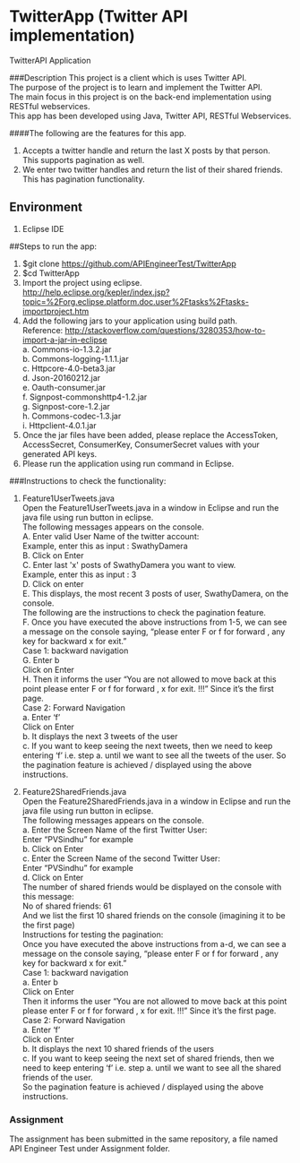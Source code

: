 # TwitterApp (Twitter API implementation)
TwitterAPI Application

###Description
This project is a client which is uses Twitter API. <br>
The purpose of the project is to learn and implement the Twitter API. <br>
The main focus in this project is on the back-end implementation using RESTful webservices. <br>
This app has been developed using Java, Twitter API, RESTful Webservices.<br>

####The following are the features for this app.<br>
1.	Accepts a twitter handle and return the last X posts by that person.<br>
This supports pagination as well.<br>
2.	We enter two twitter handles and return the list of their shared friends.<br>
This has pagination functionality.<br>

## Environment
1. Eclipse IDE 

##Steps to run the app:
1.	$git clone https://github.com/APIEngineerTest/TwitterApp<br>
2.	$cd TwitterApp<br>
3.	Import the project using eclipse.<br>     http://help.eclipse.org/kepler/index.jsp?topic=%2Forg.eclipse.platform.doc.user%2Ftasks%2Ftasks-importproject.htm<br>
4.  Add the following jars to your application using build path.<br>
    Reference: http://stackoverflow.com/questions/3280353/how-to-import-a-jar-in-eclipse<br>
    a.	Commons-io-1.3.2.jar<br>
    b.	Commons-logging-1.1.1.jar<br>
    c.	Httpcore-4.0-beta3.jar<br>
    d.	Json-20160212.jar<br>
    e.	Oauth-consumer.jar<br>
    f.	Signpost-commonshttp4-1.2.jar<br>
    g.	Signpost-core-1.2.jar<br>
    h.	Commons-codec-1.3.jar<br>
    i.	Httpclient-4.0.1.jar<br>
5.	Once the jar files have been added, please replace the AccessToken, AccessSecret, ConsumerKey, ConsumerSecret values with your generated API keys.<br>
6.	Please run the application using run command in Eclipse.<br>


###Instructions to check the functionality:
1.	Feature1UserTweets.java<br>
Open the Feature1UserTweets.java in a window in Eclipse and run the java file using run button in eclipse.<br>
The following messages appears on the console.<br>
A.	Enter valid User Name of the twitter account: <br>
Example, enter this as input : SwathyDamera<br>
B.	Click on Enter<br>
C.	Enter last 'x' posts of SwathyDamera you want to view.<br>
Example, enter this as input : 3<br>
D.	Click on enter<br>
E.	This displays, the most recent 3 posts of user, SwathyDamera, on the console.<br>
The following are the instructions to check the pagination feature.<br>
F.	Once you have executed the above instructions from 1-5, we can see a message on the console saying,  “please enter F or f for forward , any key for backward x for exit.” <br>
Case 1: backward navigation <br>
G.	Enter b <br>
Click on Enter <br>
H.	Then it informs the user “You are not allowed to move back at this point please enter F or f for forward , x for exit.  !!!” Since it’s the first page.<br>
Case 2: Forward Navigation <br>
a.	Enter ‘f’ <br>
Click on Enter<br>
b.	It displays the next 3 tweets of the user <br>
c.	If you want to keep seeing the next tweets, then we need to keep entering ‘f’ i.e. step a. until we want to see all the tweets of the user.
So the pagination feature is achieved / displayed using the above instructions.<br>

2.	Feature2SharedFriends.java<br>
Open the Feature2SharedFriends.java in a window in Eclipse and run the java file using run button in eclipse.<br>
The following messages appears on the console.<br>
a.	Enter the Screen Name of the first Twitter User:<br>
Enter “PVSindhu” for example<br>
b.	Click on Enter<br>
c.	Enter the Screen Name of the second Twitter User:<br>
Enter “PVSindhu” for example<br>
d.	Click on Enter<br>
The number of shared friends would be displayed on the console with this message:<br>
No of shared friends: 61<br>
And we list the first 10 shared friends on the console (imagining it to be the first page)<br>
Instructions for testing the pagination:<br>
Once you have executed the above instructions from a-d, we can see a message on the console saying,  “please enter F or f for forward , any key for backward x for exit.”<br>
Case 1: backward navigation <br>
a.	Enter b  <br>
Click on Enter <br>
Then it informs the user “You are not allowed to move back at this point please enter F or f for forward , x for exit.  !!!” Since it’s the first page.<br>
Case 2: Forward Navigation<br>
a.	Enter ‘f’<br>
Click on Enter<br>
b.	It displays the next 10 shared friends of the users <br>
c.	If you want to keep seeing the next set of shared friends, then we need to keep entering ‘f’ i.e. step a. until we want to see all the shared friends of the user.<br>
So the pagination feature is achieved / displayed using the above instructions.<br>

### Assignment
The assignment has been submitted in the same repository, a file named API Engineer Test under Assignment folder. <br>
